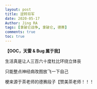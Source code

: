 ```yaml
---
layout: post
title: 逆转将军
date: 2020-05-17
Author: Jing RA
tags: [拿破仑战争, 拿破仑, 德赛]
comments: true
toc: true
---
```




**【OOC，天雷 & Bug 属于我】**

生活真是让人三百六十度杜比环绕立体丧

只能整点神经病改图放飞一下自己


梗来源于茶老师的德赛段子【赞美茶老师！！！
